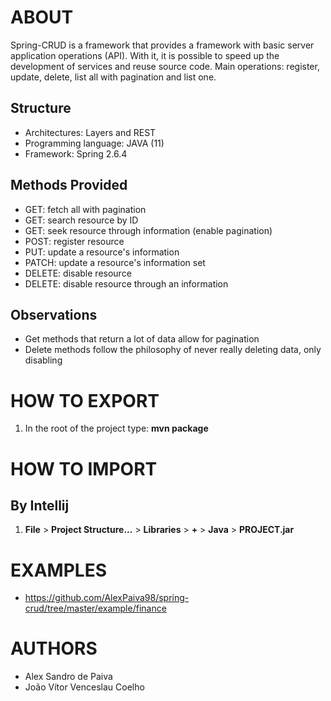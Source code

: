 # ABOUT

Spring-CRUD is a framework that provides a framework with basic server application operations (API). With it, it is possible to speed up the development of services and reuse source code. Main operations: register, update, delete, list all with pagination and list one.

## Structure

- Architectures: Layers and REST
- Programming language: JAVA (11)
- Framework: Spring 2.6.4

## Methods Provided

- GET: fetch all with pagination
- GET: search resource by ID
- GET: seek resource through information (enable pagination)
- POST: register resource
- PUT: update a resource's information
- PATCH: update a resource's information set
- DELETE: disable resource
- DELETE: disable resource through an information

## Observations

- Get methods that return a lot of data allow for pagination
- Delete methods follow the philosophy of never really deleting data, only disabling

# HOW TO EXPORT

1. In the root of the project type: **mvn package**

# HOW TO IMPORT

## By Intellij

1. **File** > **Project Structure...** > **Libraries** > **+** > **Java** > **PROJECT.jar**

# EXAMPLES

- https://github.com/AlexPaiva98/spring-crud/tree/master/example/finance

# AUTHORS

- Alex Sandro de Paiva
- João Vítor Venceslau Coelho

